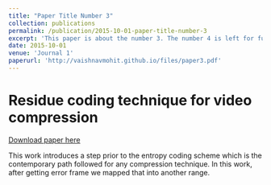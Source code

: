 ```yaml
---
title: "Paper Title Number 3"
collection: publications
permalink: /publication/2015-10-01-paper-title-number-3
excerpt: 'This paper is about the number 3. The number 4 is left for future work.'
date: 2015-10-01
venue: 'Journal 1'
paperurl: 'http://vaishnavmohit.github.io/files/paper3.pdf'
---
```

# Residue coding technique for video compression
[Download paper here](http://vaishnavmohit.github.io/files/paper3.pdf)

This work introduces a step prior to the entropy coding scheme which is the contemporary path followed
for any compression technique. In this work, after getting error frame we mapped that into another range.
